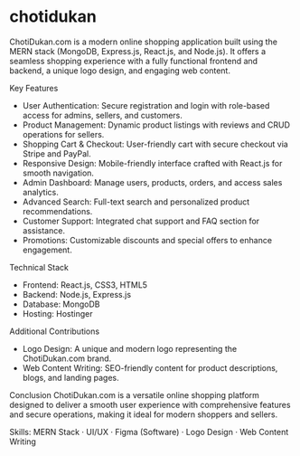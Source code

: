 # chotidukan
ChotiDukan.com is a modern online shopping application built using the MERN stack (MongoDB, Express.js, React.js, and Node.js). It offers a seamless shopping experience with a fully functional frontend and backend, a unique logo design, and engaging web content.

Key Features
- User Authentication: Secure registration and login with role-based access for admins, sellers, and customers.
- Product Management: Dynamic product listings with reviews and CRUD operations for sellers.
- Shopping Cart & Checkout: User-friendly cart with secure checkout via Stripe and PayPal.
- Responsive Design: Mobile-friendly interface crafted with React.js for smooth navigation.
- Admin Dashboard: Manage users, products, orders, and access sales analytics.
- Advanced Search: Full-text search and personalized product recommendations.
- Customer Support: Integrated chat support and FAQ section for assistance.
- Promotions: Customizable discounts and special offers to enhance engagement.

Technical Stack
- Frontend: React.js, CSS3, HTML5
- Backend: Node.js, Express.js
- Database: MongoDB
- Hosting: Hostinger

Additional Contributions
- Logo Design: A unique and modern logo representing the ChotiDukan.com brand.
- Web Content Writing: SEO-friendly content for product descriptions, blogs, and landing pages.

Conclusion
ChotiDukan.com is a versatile online shopping platform designed to deliver a smooth user experience with comprehensive features and secure operations, making it ideal for modern shoppers and sellers.

Skills: MERN Stack · UI/UX · Figma (Software) · Logo Design · Web Content Writing
